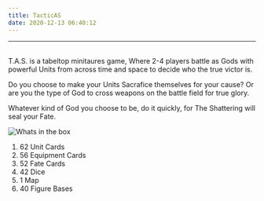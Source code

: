 ```yaml
---
title: TacticAS
date: 2020-12-13 06:40:12
---
```

___
<br>
T.A.S. is a tabeltop minitaures game, Where 2-4 players battle as Gods with powerful Units from across time and space to decide who the true victor is. 

Do you choose to make your Units Sacrafice themselves for your cause? Or are you the type of God to cross weapons on the battle field for true glory.  

Whatever kind of God you choose to be, do it quickly, for The Shattering will seal your Fate.

![Whats in the box](https://thumbs.gfycat.com/SpicyFewIndri-small.gif)


1. 62 Unit Cards
2. 56 Equipment Cards
3. 52 Fate Cards
4. 42 Dice
5. 1 Map
6. 40 Figure Bases












